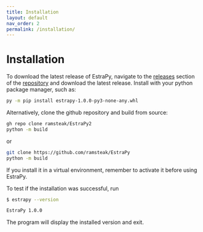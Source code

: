 ```yaml
---
title: Installation
layout: default
nav_order: 2
permalink: /installation/
---
```


# Installation

To download the latest release of EstraPy, navigate to the [releases](https://github.com/ramsteak/EstraPy2/releases) section of the [repository](https://github.com/ramsteak/EstraPy2/) and download the latest release. Install with your python package manager, such as:

```sh
py -m pip install estrapy-1.0.0-py3-none-any.whl
```

Alternatively, clone the github repository and build from source:

```sh
gh repo clone ramsteak/EstraPy2
python -m build
```

or

```sh
git clone https://github.com/ramsteak/EstraPy
python -m build
```

If you install it in a virtual environment, remember to activate it before using EstraPy.

To test if the installation was successful, run

```sh
$ estrapy --version

EstraPy 1.0.0
```

The program will display the installed version and exit.
